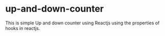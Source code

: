 # up-and-down-counter
This is simple Up and down counter using Reactjs using the properties of hooks in reactjs.
